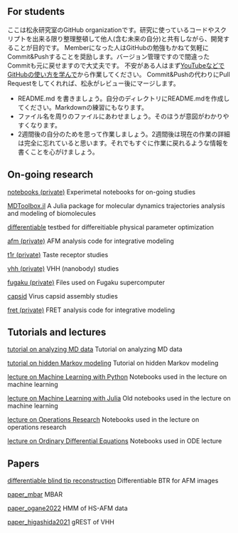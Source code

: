 ## For students

ここは松永研究室のGitHub organizationです。研究に使っているコードやスクリプトを出来る限り整理整頓して他人(含む未来の自分)と共有しながら、開発することが目的です。
Memberになった人はGitHubの勉強もかねて気軽にCommit&Pushすることを奨励します。バージョン管理ですので間違ったCommitも元に戻せますので大丈夫です。
不安がある人はまず[YouTubeなどでGitHubの使い方を学んで](https://www.youtube.com/results?search_query=GitHub+初心者)から作業してください。
Commit&Pushの代わりにPull Requestをしてくれれば、松永がレビュー後にマージします。

- README.md を書きましょう。自分のディレクトリにREADME.mdを作成してください。Markdownの練習にもなります。
- ファイル名を周りのファイルにあわせましょう。そのほうが意図がわかりやすくなります。
- 2週間後の自分のためを思って作業しましょう。2週間後は現在の作業の詳細は完全に忘れていると思います。それでもすぐに作業に戻れるような情報を書くことを心がけましょう。

## On-going research

[notebooks (private)](https://github.com/matsunagalab/notebooks) Experimetal notebooks for on-going studies

[MDToolbox.jl](https://github.com/matsunagalab/MDToolbox.jl) A Julia package for molecular dynamics trajectories analysis and modeling of biomolecules

[differentiable](https://github.com/matsunagalab/differentiable) testbed for differeitiable physical parameter optimization

[afm (private)](https://github.com/matsunagalab/afm) AFM analysis code for integrative modeling

[t1r (private)](https://github.com/matsunagalab/t1r) Taste receptor studies

[vhh (private)](https://github.com/matsunagalab/vhh) VHH (nanobody) studies

[fugaku (private)](https://github.com/matsunagalab/fugaku) Files used on Fugaku supercomputer

[capsid](https://github.com/matsunagalab/capsid) Virus capsid assembly studies

[fret (private)](https://github.com/matsunagalab/fret) FRET analysis code for integrative modeling

## Tutorials and lectures

[tutorial on analyzing MD data](https://github.com/matsunagalab/tutorial_analyzingMDdata) Tutorial on analyzing MD data

[tutorial on hidden Markov modeling](https://github.com/matsunagalab/tutorial_hmm) Tutorial on hidden Markov modeling

[lecture on Machine Learning with Python](https://github.com/matsunagalab/lecture_ML) Notebooks used in the lecture on machine learning

[lecture on Machine Learning with Julia](https://github.com/matsunagalab/lecture_ML_julia) Old notebooks used in the lecture on machine learning

[lecture on Operations Research](https://github.com/matsunagalab/lecture_OR) Notebooks used in the lecture on operations research

[lecture on Ordinary Differential Equations](https://github.com/matsunagalab/lecture_ode) Notebooks used in ODE lecture

## Papers

[differentiable blind tip reconstruction](https://github.com/matsunagalab/differentiable_BTR) Differentiable BTR for AFM images

[paper_mbar](https://github.com/matsunagalab/paper_mbar) MBAR

[paper_ogane2022](https://github.com/matsunagalab/paper_ogane2022) HMM of HS-AFM data

[paper_higashida2021](https://github.com/matsunagalab/paper_higashida2021) gREST of VHH







